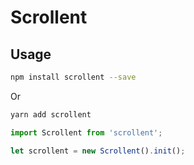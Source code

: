 # Scrollent

## Usage

``` bash
npm install scrollent --save
```
Or
``` bash
yarn add scrollent
```

``` js
import Scrollent from 'scrollent';

let scrollent = new Scrollent().init();
```